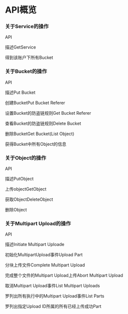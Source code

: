 # **API概览**

### **关于Service的操作**

API

描述GetService

得到该账户下所有Bucket

### **关于Bucket的操作**

API

描述Put Bucket

创建BucketPut Bucket Referer

设置Bucket的防盗链规则Get Bucket Referer

查看Bucket的防盗链规则Delete Bucket

删除BucketGet Bucket(List Object)

获得Bucket中所有Object的信息

### **关于Object的操作**

API

描述PutObject

上传objectGetObject

获取ObjectDeleteObject

删除Object

### **关于Multipart Upload的操作**

API

描述Initiate Multipart Uploade

初始化MultipartUpload事件Upload Part

分块上传文件Complete Multipart Upload

完成整个文件的Multipart Upload上传Abort Multipart Upload

取消Multipart Upload事件List Multipart Uploads

罗列出所有执行中的Multipart Upload事件List Parts

罗列出指定Upload ID所属的所有已经上传成功Part